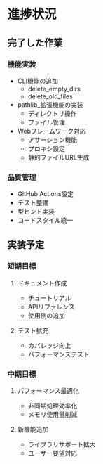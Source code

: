 # 進捗状況

## 完了した作業

### 機能実装

- CLI機能の追加
  - delete_empty_dirs
  - delete_old_files
- pathlib_拡張機能の実装
  - ディレクトリ操作
  - ファイル管理
- Webフレームワーク対応
  - アサーション機能
  - プロキシ設定
  - 静的ファイルURL生成

### 品質管理

- GitHub Actions設定
- テスト整備
- 型ヒント実装
- コードスタイル統一

## 実装予定

### 短期目標

1. ドキュメント作成
   - チュートリアル
   - APIリファレンス
   - 使用例の追加

2. テスト拡充
   - カバレッジ向上
   - パフォーマンステスト

### 中期目標

1. パフォーマンス最適化
   - 非同期処理効率化
   - メモリ使用量削減

2. 新機能追加
   - ライブラリサポート拡大
   - ユーザー要望対応
